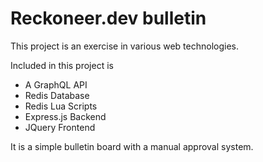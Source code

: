 # Reckoneer.dev bulletin

This project is an exercise in various web technologies.

Included in this project is

- A GraphQL API
- Redis Database
- Redis Lua Scripts
- Express.js Backend
- JQuery Frontend

It is a simple bulletin board with a manual approval system.